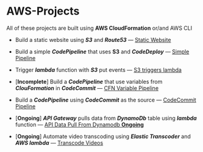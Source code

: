 # AWS-Projects

All of these projects are built using **AWS CloudFormation** or/and AWS CLI 

* Build a static website using ***S3*** and ***Route53*** — [Static Website](https://github.com/gsidhu13/AWS-Projects/tree/main/WebsiteUsingS3%26Route53)

* Build a simple ***CodePipeline*** that uses **S3** and ***CodeDeploy*** — [Simple Pipeline](https://github.com/gsidhu13/AWS-Projects/tree/main/SimplePipeline)

* Trigger ***lambda*** function with ***S3*** put events — [S3 triggers lambda](https://github.com/gsidhu13/AWS-Projects/tree/main/S3TriggerLambda)

* [**Incomplete**] Build a ***CodePipeline*** that use variables from ***ClouFormation*** in ***CodeCommit*** — [CFN Variable Pipeline ](https://github.com/gsidhu13/AWS-Projects/tree/main/CF_Variables_Pipeline)

* Build a ***CodePipeline*** using ***CodeCommit*** as the source — [CodeCommit Pipeline](https://github.com/gsidhu13/AWS-Projects/tree/main/CodeCommit_SimplePipeline)

* [**Ongoing**] ***API Gateway*** pulls data from ***DynamoDb*** table using ***lambda*** function — [API Data Pull From Dynamodb **Ongoing**](https://github.com/gsidhu13/AWS-Projects/tree/main/DynamoDb_lambda)
* [**Ongoing**] Automate video transcoding using ***Elastic Transcoder*** and ***AWS lambda*** — [Transcode Videos](https://github.com/gsidhu13/AWS-Projects/tree/main/TranscodingVids) 


